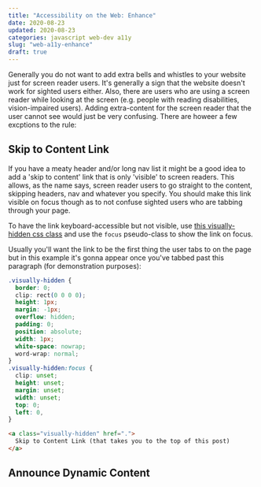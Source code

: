 ```yaml
---
title: "Accessibility on the Web: Enhance"
date: 2020-08-23
updated: 2020-08-23
categories: javascript web-dev a11y
slug: "web-a11y-enhance"
draft: true
---
```


Generally you do not want to add extra bells and whistles to your website just for screen reader users. It's generally a sign that the website doesn't work for sighted users either. Also, there are users who are using a screen reader while looking at the screen (e.g. people with reading disabilities, vision-impaired users). Adding extra-content for the screen reader that the user cannot see would just be very confusing. There are howeer a few excptions to the rule:


## Skip to Content Link
If you have a meaty header and/or long nav list it might be a good idea to add a 'skip to content' link that is only 'visible' to screen readers. This allows, as the name says, screen reader users to go straight to the content, skipping headers, nav and whatever you specify. You should make this link visible on focus though as to not confuse sighted users who are tabbing through your page.

To have the link keyboard-accessible but not visible, use [this visually-hidden css class](https://github.com/SophieAu/util/blob/master/css/visually-hdden.css) and use the `focus` pseudo-class to show the link on focus.

Usually you'll want the link to be the first thing the user tabs to on the page but in this example it's gonna appear once you've tabbed past this paragraph (for demonstration purposes): 

<style>
.visually-hidden {
  border: 0;
  clip: rect(0 0 0 0);
  height: 1px;
  margin: -1px;
  overflow: hidden;
  padding: 0;
  position: absolute;
  width: 1px;
  white-space: nowrap;
  word-wrap: normal;
}
.visually-hidden:focus {
  clip: unset;
  height: unset;
  margin: unset;
  width: unset;
  top: 0;
  left: 0;
  backgroundColor: white
}
</style>

<a class="visually-hidden" href=".">
  Skip to Content Link (that takes you to the top of this post)
</a>

```css
.visually-hidden {
  border: 0;
  clip: rect(0 0 0 0);
  height: 1px;
  margin: -1px;
  overflow: hidden;
  padding: 0;
  position: absolute;
  width: 1px;
  white-space: nowrap;
  word-wrap: normal;
}
.visually-hidden:focus {
  clip: unset;
  height: unset;
  margin: unset;
  width: unset;
  top: 0;
  left: 0,
}
```

```html
<a class="visually-hidden" href=".">
  Skip to Content Link (that takes you to the top of this post)
</a>
```

## Announce Dynamic Content
